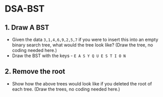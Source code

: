 # DSA-BST

## 1. Draw A BST 
- Given the data `3,1,4,6,9,2,5,7` if you were to insert this into an empty binary search tree, what would the tree look like? (Draw the tree, no coding needed here.)
- Draw the BST with the keys - `E A S Y Q U E S T I O N`

## 2. Remove the root
- Show how the above trees would look like if you deleted the root of each tree. (Draw the trees, no coding needed here.)